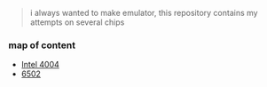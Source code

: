 > i always wanted to make emulator, this repository contains my attempts on several chips

### map of content

- [Intel 4004](4004)
- [6502](6502)

